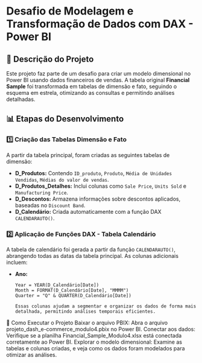 # Desafio de Modelagem e Transformação de Dados com DAX - Power BI

## 📝 Descrição do Projeto

Este projeto faz parte de um desafio para criar um modelo dimensional no Power BI usando dados financeiros de vendas. A tabela original **Financial Sample** foi transformada em tabelas de dimensão e fato, seguindo o esquema em estrela, otimizando as consultas e permitindo análises detalhadas.

## 📊 Etapas do Desenvolvimento

### 1️⃣ Criação das Tabelas Dimensão e Fato

A partir da tabela principal, foram criadas as seguintes tabelas de dimensão:

- **D_Produtos:** Contendo `ID_produto`, `Produto`, `Média de Unidades Vendidas`, `Médias do valor de vendas`.
- **D_Produtos_Detalhes:** Inclui colunas como `Sale Price`, `Units Sold` e `Manufacturing Price`.
- **D_Descontos:** Armazena informações sobre descontos aplicados, baseadas no `Discount Band`.
- **D_Calendário:** Criada automaticamente com a função DAX `CALENDARAUTO()`.

### 2️⃣ Aplicação de Funções DAX - Tabela Calendário

A tabela de calendário foi gerada a partir da função `CALENDARAUTO()`, abrangendo todas as datas da tabela principal. As colunas adicionais incluem:

- **Ano:**
  ```DAX
  Year = YEAR(D_Calendário[Date])
  Month = FORMAT(D_Calendário[Date], "MMMM")
  Quarter = "Q" & QUARTER(D_Calendário[Date])

  Essas colunas ajudam a segmentar e organizar os dados de forma mais detalhada, permitindo análises temporais eficientes.

🚀 Como Executar o Projeto
Baixar o arquivo PBIX: Abra o arquivo projeto_dash_e-commerce_modulo4.pbix no Power BI.
Conectar aos dados: Verifique se a planilha Financial_Sample_Modulo4.xlsx está conectada corretamente ao Power BI.
Explorar o modelo dimensional: Examine as tabelas e colunas criadas, e veja como os dados foram modelados para otimizar as análises.
